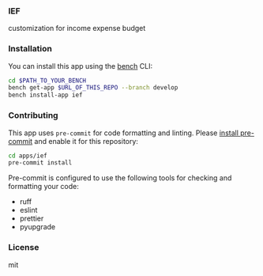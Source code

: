 ### IEF

customization for income expense budget

### Installation

You can install this app using the [bench](https://github.com/frappe/bench) CLI:

```bash
cd $PATH_TO_YOUR_BENCH
bench get-app $URL_OF_THIS_REPO --branch develop
bench install-app ief
```

### Contributing

This app uses `pre-commit` for code formatting and linting. Please [install pre-commit](https://pre-commit.com/#installation) and enable it for this repository:

```bash
cd apps/ief
pre-commit install
```

Pre-commit is configured to use the following tools for checking and formatting your code:

- ruff
- eslint
- prettier
- pyupgrade

### License

mit
